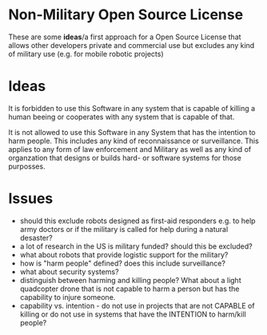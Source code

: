 # Non-Military Open Source License
These are some **ideas**/a first approach for a Open Source License that allows other developers private and commercial use but excludes any kind of military use (e.g. for mobile robotic projects)

# Ideas

It is forbidden to use this Software in any system that is capable of killing a human beeing or cooperates with any system that is capable of that.

It is not allowed to use this Software in any System that has the intention to harm people. This includes any kind of reconnaissance or surveillance. This applies to any form of law enforcement and Military as well as any kind of organzation that designs or builds hard- or software systems for those purposses.

# Issues

 - should this exclude robots designed as first-aid responders e.g. to help army doctors or if the military is called for help during a natural desaster?
 - a lot of research in the US is military funded? should this be excluded?
 - what about robots that provide logistic support for the military?
 - how is "harm people" defined? does this include surveillance?
 - what about security systems?
 - distinguish between harming and killing people? What about a light quadcopter drone that is not capable to harm a person but has the capability to injure someone.
 - capability vs. intention - do not use in projects that are not CAPABLE of killing or do not use in systems that have the INTENTION to harm/kill people?
